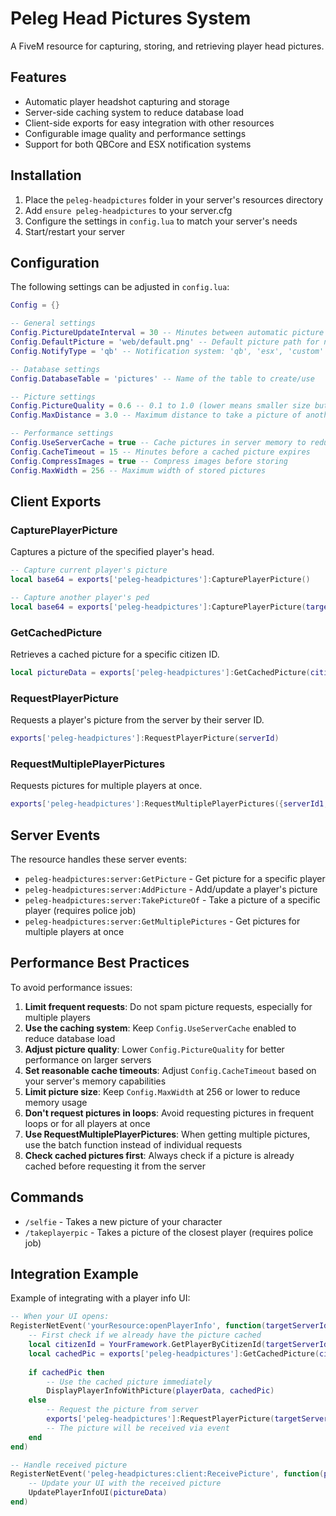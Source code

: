 # Peleg Head Pictures System

A FiveM resource for capturing, storing, and retrieving player head pictures.

## Features

- Automatic player headshot capturing and storage
- Server-side caching system to reduce database load
- Client-side exports for easy integration with other resources
- Configurable image quality and performance settings
- Support for both QBCore and ESX notification systems

## Installation

1. Place the `peleg-headpictures` folder in your server's resources directory
2. Add `ensure peleg-headpictures` to your server.cfg
3. Configure the settings in `config.lua` to match your server's needs
4. Start/restart your server

## Configuration

The following settings can be adjusted in `config.lua`:

```lua
Config = {}

-- General settings
Config.PictureUpdateInterval = 30 -- Minutes between automatic picture updates
Config.DefaultPicture = 'web/default.png' -- Default picture path for new players
Config.NotifyType = 'qb' -- Notification system: 'qb', 'esx', 'custom'

-- Database settings
Config.DatabaseTable = 'pictures' -- Name of the table to create/use

-- Picture settings
Config.PictureQuality = 0.6 -- 0.1 to 1.0 (lower means smaller size but lower quality)
Config.MaxDistance = 3.0 -- Maximum distance to take a picture of another player

-- Performance settings
Config.UseServerCache = true -- Cache pictures in server memory to reduce database load
Config.CacheTimeout = 15 -- Minutes before a cached picture expires
Config.CompressImages = true -- Compress images before storing
Config.MaxWidth = 256 -- Maximum width of stored pictures
```

## Client Exports

### CapturePlayerPicture
Captures a picture of the specified player's head.

```lua
-- Capture current player's picture
local base64 = exports['peleg-headpictures']:CapturePlayerPicture()

-- Capture another player's ped
local base64 = exports['peleg-headpictures']:CapturePlayerPicture(targetPed)
```

### GetCachedPicture
Retrieves a cached picture for a specific citizen ID.

```lua
local pictureData = exports['peleg-headpictures']:GetCachedPicture(citizenId)
```

### RequestPlayerPicture
Requests a player's picture from the server by their server ID.

```lua
exports['peleg-headpictures']:RequestPlayerPicture(serverId)
```

### RequestMultiplePlayerPictures
Requests pictures for multiple players at once.

```lua
exports['peleg-headpictures']:RequestMultiplePlayerPictures({serverId1, serverId2, serverId3})
```

## Server Events

The resource handles these server events:

- `peleg-headpictures:server:GetPicture` - Get picture for a specific player
- `peleg-headpictures:server:AddPicture` - Add/update a player's picture
- `peleg-headpictures:server:TakePictureOf` - Take a picture of a specific player (requires police job)
- `peleg-headpictures:server:GetMultiplePictures` - Get pictures for multiple players at once

## Performance Best Practices

To avoid performance issues:

1. **Limit frequent requests**: Do not spam picture requests, especially for multiple players
2. **Use the caching system**: Keep `Config.UseServerCache` enabled to reduce database load
3. **Adjust picture quality**: Lower `Config.PictureQuality` for better performance on larger servers
4. **Set reasonable cache timeouts**: Adjust `Config.CacheTimeout` based on your server's memory capabilities
5. **Limit picture size**: Keep `Config.MaxWidth` at 256 or lower to reduce memory usage
6. **Don't request pictures in loops**: Avoid requesting pictures in frequent loops or for all players at once
7. **Use RequestMultiplePlayerPictures**: When getting multiple pictures, use the batch function instead of individual requests
8. **Check cached pictures first**: Always check if a picture is already cached before requesting it from the server

## Commands

- `/selfie` - Takes a new picture of your character
- `/takeplayerpic` - Takes a picture of the closest player (requires police job)

## Integration Example

Example of integrating with a player info UI:

```lua
-- When your UI opens:
RegisterNetEvent('yourResource:openPlayerInfo', function(targetServerId)
    -- First check if we already have the picture cached
    local citizenId = YourFramework.GetPlayerByCitizenId(targetServerId)
    local cachedPic = exports['peleg-headpictures']:GetCachedPicture(citizenId)
    
    if cachedPic then
        -- Use the cached picture immediately
        DisplayPlayerInfoWithPicture(playerData, cachedPic)
    else
        -- Request the picture from server
        exports['peleg-headpictures']:RequestPlayerPicture(targetServerId)
        -- The picture will be received via event
    end
end)

-- Handle received picture
RegisterNetEvent('peleg-headpictures:client:ReceivePicture', function(pictureData, citizenId)
    -- Update your UI with the received picture
    UpdatePlayerInfoUI(pictureData)
end)
``` 